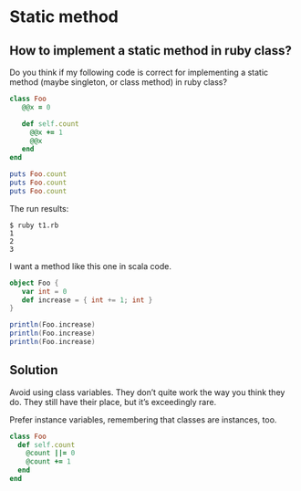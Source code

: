 
# Static method 

## How to implement a static method in ruby class?

Do you think if my following code is correct for implementing a static
method (maybe singleton, or class method) in ruby class?

```ruby
class Foo
   @@x = 0

   def self.count
     @@x += 1
     @@x
   end
end

puts Foo.count
puts Foo.count
puts Foo.count
```

The run results:

```
$ ruby t1.rb
1
2
3
```


I want a method like this one in scala code.

```scala
object Foo {
   var int = 0
   def increase = { int += 1; int }
}

println(Foo.increase)
println(Foo.increase)
println(Foo.increase)
```

## Solution

Avoid using class variables. They don’t quite work the way you think they do. They still have their place, but it’s exceedingly rare.

Prefer instance variables, remembering that classes are instances, too.

```ruby
class Foo
  def self.count
    @count ||= 0
    @count += 1
  end
end
```

